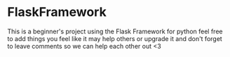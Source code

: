 # FlaskFramework
This is a beginner's project using the Flask Framework for python
feel free to add things you feel like it may help others or upgrade it and don't forget to leave comments so we can help each other out <3
